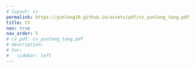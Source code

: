 ```yaml
---
# layout: cv
permalink: https://yunlong10.github.io/assets/pdf/cv_yunlong_tang.pdf
title: CV
nav: true
nav_order: 5
# cv_pdf: cv_yunlong_tang.pdf
# description:
# toc:
#   sidebar: left
---
```


